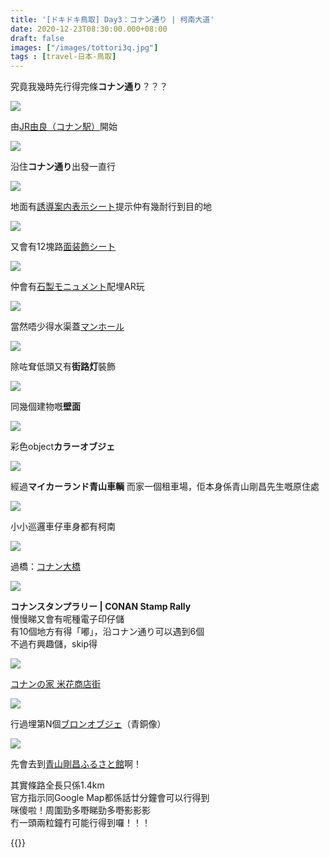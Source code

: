 ```yaml
---
title: '[ドキドキ鳥取] Day3：コナン通り | 柯南大道'
date: 2020-12-23T08:30:00.000+08:00
draft: false
images: ["/images/tottori3q.jpg"]
tags : [travel-日本-鳥取]
---
```


究竟我幾時先行得完條**コナン通り**？？？

![](/images/tottori3h.jpg)

由[JR由良（コナン駅）](https://hidie.net/tottori3h/)開始  

![](/images/tottori3l3.jpg)

沿住**コナン通り**出發一直行    

![](/images/tottori3l2.jpg)

地面有[誘導案内表示シート](https://hidie.net/tottori3l/)提示仲有幾耐行到目的地  

![](/images/tottori3o6.jpg)

又會有12塊路[面装飾シート](https://hidie.net/tottori3o/)  

![](/images/tottori3p8.jpg)

仲會有[石製モニュメント](https://hidie.net/tottori3p/)配埋AR玩  

![](/images/tottori3m6.jpg)

當然唔少得水渠蓋[マンホール](https://hidie.net/tottori3l/)  

![](/images/tottori3m1.jpg)

除咗耷低頭又有**街路灯**裝飾

![](/images/tottori3n5.jpg)

同幾個建物嘅**壁面**  

![](/images/tottori3n.jpg)

彩色object**カラーオブジェ**  

![](/images/tottori3q1.jpg)

經過**マイカーランド青山車輌** 
而家一個租車場，佢本身係青山剛昌先生嘅原住處  

![](/images/tottori3q.jpg)

小小巡邏車仔車身都有柯南  

![](/images/tottori3r.jpg)

過橋：[コナン大橋](https://hidie.net/tottori3r/)

![](/images/tottori3q2.jpg)

**コナンスタンプラリー | CONAN Stamp Rally**  
慢慢睇又會有呢種電子印仔儲  
有10個地方有得「嘟」，沿コナン通り可以遇到6個  
不過冇興趣儲，skip得  

![](/images/tottori3s.jpg)

[コナンの家 米花商店街](https://hidie.net/tottori3s/)  

![](/images/tottori3n19.jpg)

行過埋第N個[ブロンオブジェ](https://hidie.net/tottori3n/)（青銅像）  

![](/images/tottori3x0.jpg)

先會去到[青山剛昌ふるさと館](https://hidie.net/tottori3x/)啊！  
  
  
其實條路全長只係1.4km  
官方指示同Google Map都係話廿分鐘會可以行得到  
咪傻啦！周圍勁多嘢睇勁多嘢影影影  
冇一頭兩粒鐘冇可能行得到囉！！！    
  
  
{{<tottori>}}  
